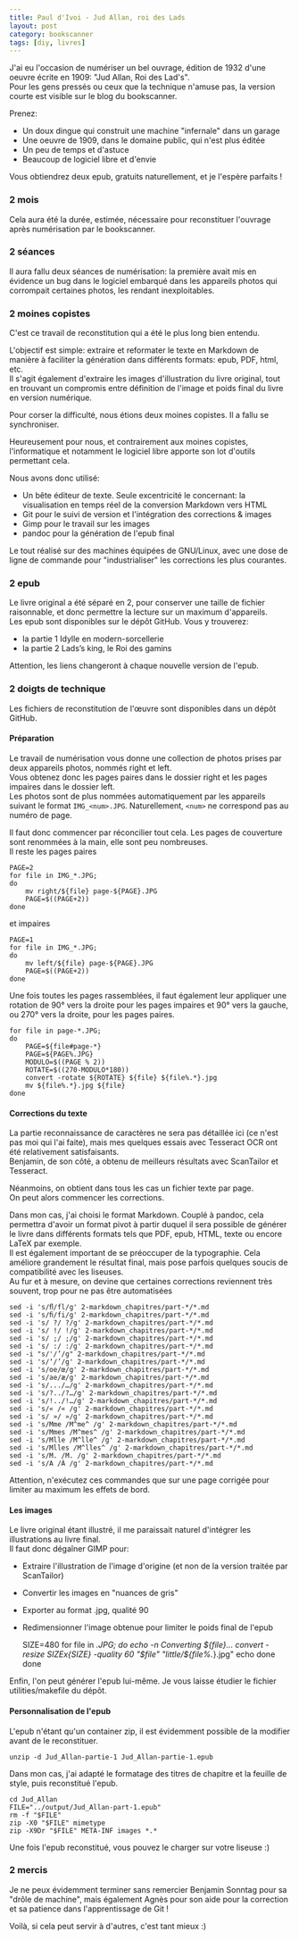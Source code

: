 ```yaml
---
title: Paul d'Ivoi - Jud Allan, roi des Lads
layout: post
category: bookscanner
tags: [diy, livres]
---
```


J'ai eu l'occasion de numériser un bel ouvrage, édition de 1932 d'une oeuvre écrite en 1909: "Jud Allan, Roi des Lad's".  
Pour les gens pressés ou ceux que la technique n'amuse pas, la version courte est visible sur le blog du bookscanner.

Prenez:  

* Un doux dingue qui construit une machine "infernale" dans un garage
* Une oeuvre de 1909, dans le domaine public, qui n'est plus éditée
* Un peu de temps et d'astuce
* Beaucoup de logiciel libre et d'envie

Vous obtiendrez deux epub, gratuits naturellement, et je l'espère parfaits !

### 2 mois

Cela aura été la durée, estimée, nécessaire pour reconstituer l'ouvrage après numérisation par le bookscanner.

### 2 séances

Il aura fallu deux séances de numérisation: la première avait mis en évidence un bug dans le logiciel embarqué dans les appareils photos qui corrompait certaines photos, les rendant inexploitables.

### 2 moines copistes

C'est ce travail de reconstitution qui a été le plus long bien entendu.

L'objectif est simple: extraire et reformater le texte en Markdown de manière à faciliter la génération dans différents formats: epub, PDF, html, etc.  
Il s'agit également d'extraire les images d'illustration du livre original, tout en trouvant un compromis entre définition de l'image et poids final du livre en version numérique.

Pour corser la difficulté, nous étions deux moines copistes. Il a fallu se synchroniser.

Heureusement pour nous, et contrairement aux moines copistes, l'informatique et notamment le logiciel libre apporte son lot d'outils permettant cela.

Nous avons donc utilisé:

* Un bête éditeur de texte. Seule excentricité le concernant: la visualisation en temps réel de la conversion Markdown vers HTML
* Git pour le suivi de version et l'intégration des corrections & images
* Gimp pour le travail sur les images
* pandoc pour la génération de l'epub final

Le tout réalisé sur des machines équipées de GNU/Linux, avec une dose de ligne de commande pour "industrialiser" les corrections les plus courantes.

### 2 epub

Le livre original a été séparé en 2, pour conserver une taille de fichier raisonnable, et donc permettre la lecture sur un maximum d'appareils.  
Les epub sont disponibles sur le dépôt GitHub. Vous y trouverez:

* la partie 1 Idylle en modern-sorcellerie
* la partie 2 Lads’s king, le Roi des gamins

Attention, les liens changeront à chaque nouvelle version de l'epub.

### 2 doigts de technique

Les fichiers de reconstitution de l'œuvre sont disponibles dans un dépôt GitHub.

#### Préparation

Le travail de numérisation vous donne une collection de photos prises par deux appareils photos, nommés right et left.  
Vous obtenez donc les pages paires dans le dossier right et les pages impaires dans le dossier left.  
Les photos sont de plus nommées automatiquement par les appareils suivant le format `IMG_<num>.JPG`. Naturellement, `<num>` ne correspond pas au numéro de page.

Il faut donc commencer par réconcilier tout cela. Les pages de couverture sont renommées à la main, elle sont peu nombreuses.  
Il reste les pages paires

    PAGE=2
    for file in IMG_*.JPG;
    do
        mv right/${file} page-${PAGE}.JPG
        PAGE=$((PAGE+2))
    done

et impaires

    PAGE=1
    for file in IMG_*.JPG;
    do
        mv left/${file} page-${PAGE}.JPG
        PAGE=$((PAGE+2))
    done

Une fois toutes les pages rassemblées, il faut également leur appliquer une rotation de 90° vers la droite pour les pages impaires et 90° vers la gauche, ou 270° vers la droite, pour les pages paires.

    for file in page-*.JPG;
    do
        PAGE=${file#page-*}
        PAGE=${PAGE%.JPG}
        MODULO=$((PAGE % 2))
        ROTATE=$((270-MODULO*180))
        convert -rotate ${ROTATE} ${file} ${file%.*}.jpg
        mv ${file%.*}.jpg ${file}
    done

#### Corrections du texte

La partie reconnaissance de caractères ne sera pas détaillée ici (ce n'est pas moi qui l'ai faite), mais mes quelques essais avec Tesseract OCR ont été relativement satisfaisants.  
Benjamin, de son côté, a obtenu de meilleurs résultats avec ScanTailor et Tesseract.  

Néanmoins, on obtient dans tous les cas un fichier texte par page.  
On peut alors commencer les corrections.

Dans mon cas, j'ai choisi le format Markdown. Couplé à pandoc, cela permettra d'avoir un format pivot à partir duquel il sera possible de générer le livre dans différents formats tels que PDF, epub, HTML, texte ou encore LaTeX par exemple.  
Il est également important de se préoccuper de la typographie. Cela améliore grandement le résultat final, mais pose parfois quelques soucis de compatibilité avec les liseuses.  
Au fur et à mesure, on devine que certaines corrections reviennent très souvent, trop pour ne pas être automatisées

    sed -i 's/ﬂ/fl/g' 2-markdown_chapitres/part-*/*.md
    sed -i 's/ﬁ/fi/g' 2-markdown_chapitres/part-*/*.md
    sed -i 's/ ?/ ?/g' 2-markdown_chapitres/part-*/*.md
    sed -i 's/ !/ !/g' 2-markdown_chapitres/part-*/*.md
    sed -i 's/ ;/ ;/g' 2-markdown_chapitres/part-*/*.md
    sed -i 's/ :/ :/g' 2-markdown_chapitres/part-*/*.md
    sed -i "s/'/’/g" 2-markdown_chapitres/part-*/*.md
    sed -i 's/‘/’/g' 2-markdown_chapitres/part-*/*.md
    sed -i 's/oe/œ/g' 2-markdown_chapitres/part-*/*.md
    sed -i 's/ae/æ/g' 2-markdown_chapitres/part-*/*.md
    sed -i 's/.../…/g' 2-markdown_chapitres/part-*/*.md
    sed -i 's/?../?…/g' 2-markdown_chapitres/part-*/*.md
    sed -i 's/!../!…/g' 2-markdown_chapitres/part-*/*.md
    sed -i 's/« /« /g' 2-markdown_chapitres/part-*/*.md
    sed -i 's/ »/ »/g' 2-markdown_chapitres/part-*/*.md
    sed -i 's/Mme /M^me^ /g' 2-markdown_chapitres/part-*/*.md
    sed -i 's/Mmes /M^mes^ /g' 2-markdown_chapitres/part-*/*.md
    sed -i 's/Mlle /M^lle^ /g' 2-markdown_chapitres/part-*/*.md
    sed -i 's/Mlles /M^lles^ /g' 2-markdown_chapitres/part-*/*.md
    sed -i 's/M. /M. /g' 2-markdown_chapitres/part-*/*.md
    sed -i 's/A /À /g' 2-markdown_chapitres/part-*/*.md

Attention, n'exécutez ces commandes que sur une page corrigée pour limiter au maximum les effets de bord.

#### Les images

Le livre original étant illustré, il me paraissait naturel d'intégrer les illustrations au livre final.  
Il faut donc dégaîner GIMP pour:

* Extraire l'illustration de l'image d'origine (et non de la version traitée par ScanTailor)
* Convertir les images en "nuances de gris"
* Exporter au format .jpg, qualité 90
* Redimensionner l'image obtenue pour limiter le poids final de l'epub

    SIZE=480
    for file in *.JPG; do
       echo -n Converting ${file}...
       convert -resize ${SIZE}x${SIZE} -quality 60 "$file" "little/${file%.*}.jpg"
       echo done
    done

Enfin, l'on peut générer l'epub lui-même. Je vous laisse étudier le fichier utilities/makefile du dépôt.

#### Personnalisation de l'epub

L'epub n'étant qu'un container zip, il est évidemment possible de la modifier avant de le reconstituer.

    unzip -d Jud_Allan-partie-1 Jud_Allan-partie-1.epub

Dans mon cas, j'ai adapté le formatage des titres de chapitre et la feuille de style, puis reconstitué l'epub.

    cd Jud_Allan
    FILE="../output/Jud_Allan-part-1.epub"
    rm -f "$FILE"
    zip -X0 "$FILE" mimetype
    zip -X9Dr "$FILE" META-INF images *.*

Une fois l'epub reconstitué, vous pouvez le charger sur votre liseuse :)

### 2 mercis

Je ne peux évidemment terminer sans remercier Benjamin Sonntag pour sa "drôle de machine", mais également Agnès pour son aide pour la correction et sa patience dans l'apprentissage de Git !

Voilà, si cela peut servir à d'autres, c'est tant mieux :)

